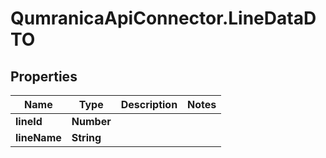 # QumranicaApiConnector.LineDataDTO

## Properties

Name | Type | Description | Notes
------------ | ------------- | ------------- | -------------
**lineId** | **Number** |  | 
**lineName** | **String** |  | 


